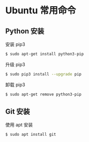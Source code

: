 # Ubuntu 常用命令

## Python 安装

安装 pip3
```bash
$ sudo apt-get install python3-pip
```

升级 pip3
```bash
$ sudo pip3 install --upgrade pip
```

卸载 pip3
```bash
$ sudo apt-get remove python3-pip
```
## Git 安装

使用 apt 安装
```bash
$ sudo apt install git
```
